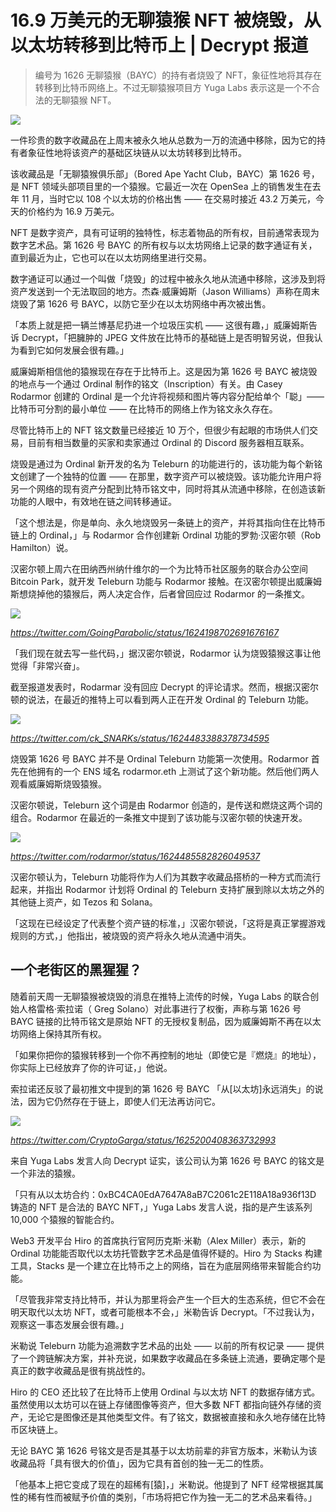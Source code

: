# 16.9 万美元的无聊猿猴 NFT 被烧毁，从以太坊转移到比特币上 | Decrypt 报道

> 编号为 1626 无聊猿猴（BAYC）的持有者烧毁了 NFT，象征性地将其存在转移到比特币网络上。不过无聊猿猴项目方 Yuga Labs 表示这是一个不合法的无聊猿猴 NFT。

![](./bored-ape-burn-1.jpeg)

一件珍贵的数字收藏品在上周末被永久地从总数为一万的流通中移除，因为它的持有者象征性地将该资产的基础区块链从以太坊转移到比特币。

该收藏品是「无聊猿猴俱乐部」（Bored Ape Yacht Club，BAYC）第 1626 号，是 NFT 领域头部项目里的一个猿猴。它最近一次在 OpenSea 上的销售发生在去年 11 月，当时它以 108 个以太坊的价格出售 —— 在交易时接近 43.2 万美元，今天的价格约为 16.9 万美元。

NFT 是数字资产，具有可证明的独特性，标志着物品的所有权，目前通常表现为数字艺术品。第 1626 号 BAYC 的所有权与以太坊网络上记录的数字通证有关，直到最近为止，它也可以在以太坊网络里进行交易。

数字通证可以通过一个叫做「烧毁」的过程中被永久地从流通中移除，这涉及到将资产发送到一个无法取回的地方。杰森·威廉姆斯（Jason Williams）声称在周末烧毁了第 1626 号 BAYC，以防它至少在以太坊网络中再次被出售。

「本质上就是把一辆兰博基尼扔进一个垃圾压实机 —— 这很有趣，」威廉姆斯告诉 Decrypt，「把臃肿的 JPEG 文件放在比特币的基础链上是否明智另说，但我认为看到它如何发展会很有趣。」

威廉姆斯相信他的猿猴现在存在于比特币上。这是因为第 1626 号 BAYC 被烧毁的地点与一个通过 Ordinal 制作的铭文（Inscription）有关。由 Casey Rodarmor 创建的 Ordinal 是一个允许将视频和图片等内容分配给单个「聪」—— 比特币可分割的最小单位 —— 在比特币的网络上作为铭文永久存在。

尽管比特币上的 NFT 铭文数量已经接近 10 万个，但很少有起眼的市场供人们交易，目前有相当数量的买家和卖家通过 Ordinal 的 Discord 服务器相互联系。

烧毁是通过为 Ordinal 新开发的名为 Teleburn 的功能进行的，该功能为每个新铭文创建了一个独特的位置 —— 在那里，数字资产可以被烧毁。该功能允许用户将另一个网络的现有资产分配到比特币铭文中，同时将其从流通中移除，在创造该新功能的人眼中，有效地在链之间转移通证。

「这个想法是，你是单向、永久地烧毁另一条链上的资产，并将其指向住在比特币链上的 Ordinal，」与 Rodarmor 合作创建新 Ordinal 功能的罗勃·汉密尔顿（Rob Hamilton）说。

汉密尔顿上周六在田纳西州纳什维尔的一个为比特币社区服务的联合办公空间 Bitcoin Park，就开发 Teleburn 功能与 Rodarmor 接触。在汉密尔顿提出威廉姆斯想烧掉他的猿猴后，两人决定合作，后者曾回应过 Rodarmor 的一条推文。

![](./tweet-01.png)

_https://twitter.com/GoingParabolic/status/1624198702691676167_

「我们现在就去写一些代码，」据汉密尔顿说，Rodarmor 认为烧毁猿猴这事让他觉得「非常兴奋」。

截至报道发表时，Rodarmar 没有回应 Decrypt 的评论请求。然而，根据汉密尔顿的说法，在最近的推特上可以看到两人正在开发 Ordinal 的 Teleburn 功能。

![](./tweet-02.png)

_https://twitter.com/ck_SNARKs/status/1624483388378734595_

烧毁第 1626 号 BAYC 并不是 Ordinal Teleburn 功能第一次使用。Rodarmor 首先在他拥有的一个 ENS 域名 rodarmor.eth 上测试了这个新功能。然后他们两人观看威廉姆斯烧毁猿猴。

汉密尔顿说，Teleburn 这个词是由 Rodarmor 创造的，是传送和燃烧这两个词的组合。Rodarmor 在最近的一条推文中提到了该功能与汉密尔顿的快速开发。

![](./tweet-03.png)

_https://twitter.com/rodarmor/status/1624485582826049537_

汉密尔顿认为，Teleburn 功能将作为人们为其数字收藏品搭桥的一种方式而流行起来，并指出 Rodarmor 计划将 Ordinal 的 Teleburn 支持扩展到除以太坊之外的其他链上资产，如 Tezos 和 Solana。

「这现在已经设定了代表整个资产链的标准，」汉密尔顿说，「这将是真正掌握游戏规则的方式，」他指出，被烧毁的资产将永久地从流通中消失。

## 一个老街区的黑猩猩？

随着前天周一无聊猿猴被烧毁的消息在推特上流传的时候，Yuga Labs 的联合创始人格雷格·索拉诺（ Greg Solano）对此事进行了权衡，声称与第 1626 号 BAYC 链接的比特币铭文是原始 NFT 的无授权复制品，因为威廉姆斯不再在以太坊网络上保持其所有权。

「如果你把你的猿猴转移到一个你不再控制的地址（即使它是『燃烧』的地址），你实际上已经放弃了你的许可证，」他说。

索拉诺还反驳了最初推文中提到的第 1626 号 BAYC 「从[以太坊]永远消失」的说法，因为它仍然存在于链上，即使人们无法再访问它。

![](./tweet-04.png)

_https://twitter.com/CryptoGarga/status/1625200408363732993_

来自 Yuga Labs 发言人向 Decrypt 证实，该公司认为第 1626 号 BAYC 的铭文是一个非法的猿猴。

「只有从以太坊合约：0xBC4CA0EdA7647A8aB7C2061c2E118A18a936f13D 铸造的 NFT 是合法的 BAYC NFT，」Yuga Labs 发言人说，指的是产生该系列 10,000 个猿猴的智能合约。

Web3 开发平台 Hiro 的首席执行官阿历克斯·米勒（Alex Miller）表示，新的 Ordinal 功能能否取代以太坊托管数字艺术品是值得怀疑的。Hiro 为 Stacks 构建工具，Stacks 是一个建立在比特币之上的网络，旨在为底层网络带来智能合约功能。

「尽管我非常支持比特币，并认为那里将会产生一个巨大的生态系统，但它不会在明天取代以太坊 NFT，或者可能根本不会，」米勒告诉 Decrypt。「不过我认为，观察这一事态发展会很有趣。」

米勒说 Teleburn 功能为追溯数字艺术品的出处 —— 以前的所有权记录 —— 提供了一个跨链解决方案，并补充说，如果数字收藏品在多条链上流通，要确定哪个是真正的数字收藏品是很有挑战性的。

Hiro 的 CEO 还比较了在比特币上使用 Ordinal 与以太坊 NFT 的数据存储方式。虽然使用以太坊可以在链上存储图像等资产，但大多数 NFT 都指向链外存储的资产，无论它是图像还是其他类型文件。有了铭文，数据被直接和永久地存储在比特币区块链上。

无论 BAYC 第 1626 号铭文是否是其基于以太坊前辈的非官方版本，米勒认为该收藏品将「具有很大的价值」，因为它具有首创的独一无二的性质。

「他基本上把它变成了现在的超稀有[猿]，」米勒说。他提到了 NFT 经常根据其属性的稀有性而被赋予价值的类别，「市场将把它作为独一无二的艺术品来看待。」
